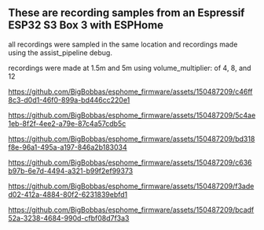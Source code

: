 ## These are recording samples from an Espressif ESP32 S3 Box 3 with ESPHome

all recordings were sampled in the same location and recordings made using the assist_pipeline debug.

recordings were made at 1.5m and 5m using volume_multiplier: of 4, 8, and 12



https://github.com/BigBobbas/esphome_firmware/assets/150487209/c46ff8c3-d0d1-46f0-899a-bd446cc220e1



https://github.com/BigBobbas/esphome_firmware/assets/150487209/5c4ae1eb-8f2f-4ee2-a79e-87c4a57cdb5c



https://github.com/BigBobbas/esphome_firmware/assets/150487209/bd318f8e-96a1-495a-a197-846a2b183034



https://github.com/BigBobbas/esphome_firmware/assets/150487209/c636b97b-6e7d-4494-a321-b99f2ef99373



https://github.com/BigBobbas/esphome_firmware/assets/150487209/f3aded02-412a-4884-80f2-6231839ebfd1



https://github.com/BigBobbas/esphome_firmware/assets/150487209/bcadf52a-3238-4684-990d-cfbf08d7f3a3 

